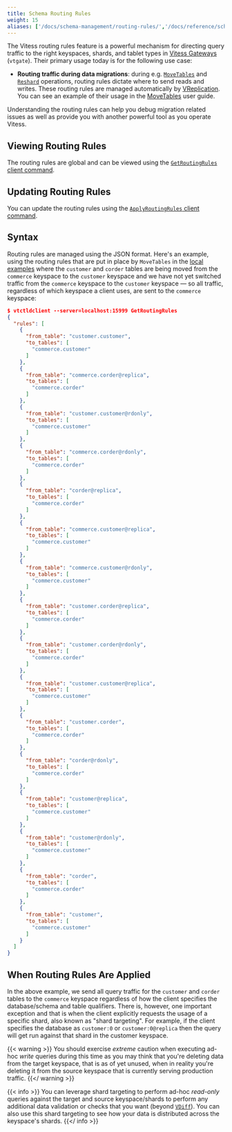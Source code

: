 ```yaml
---
title: Schema Routing Rules
weight: 15
aliases: ['/docs/schema-management/routing-rules/','/docs/reference/schema-routing-rules/']
---
```


The Vitess routing rules feature is a powerful mechanism for directing query traffic to the right keyspaces, shards, and tablet types in
[Vitess Gateways](../../../concepts/vtgate/) (`vtgate`). Their primary usage today is for the following use case:

* **Routing traffic during data migrations**: during e.g. [`MoveTables`](../../vreplication/movetables/) and
  [`Reshard`](../../vreplication/reshard/) operations, routing rules dictate where to send reads and writes. These routing rules are managed
  automatically by [VReplication](../../vreplication/vreplication/). You can see an example of their usage in the
  [MoveTables](../../../user-guides/migration/move-tables/) user guide.

Understanding the routing rules can help you debug migration related issues as well as provide you with another powerful tool as
you operate Vitess.

## Viewing Routing Rules

The routing rules are global and can be viewed using the [`GetRoutingRules` client command](../../programs/vtctldclient/vtctldclient_getroutingrules/).

## Updating Routing Rules

You can update the routing rules using the [`ApplyRoutingRules` client command](../../programs/vtctldclient/vtctldclient_applyroutingrules/).

## Syntax

Routing rules are managed using the JSON format. Here's an example, using the routing rules that are put in place by `MoveTables`
in the [local examples](../../../get-started/local/) where the `customer` and `corder` tables are being moved from the `commerce`
keyspace to the `customer` keyspace and we have not yet switched traffic from the `commerce` keyspace to the `customer` keyspace — so all
traffic, regardless of which keyspace a client uses, are sent to the `commerce` keyspace:
```json
$ vtctldclient --server=localhost:15999 GetRoutingRules
{
  "rules": [
    {
      "from_table": "customer.customer",
      "to_tables": [
        "commerce.customer"
      ]
    },
    {
      "from_table": "commerce.corder@replica",
      "to_tables": [
        "commerce.corder"
      ]
    },
    {
      "from_table": "customer.customer@rdonly",
      "to_tables": [
        "commerce.customer"
      ]
    },
    {
      "from_table": "commerce.corder@rdonly",
      "to_tables": [
        "commerce.corder"
      ]
    },
    {
      "from_table": "corder@replica",
      "to_tables": [
        "commerce.corder"
      ]
    },
    {
      "from_table": "commerce.customer@replica",
      "to_tables": [
        "commerce.customer"
      ]
    },
    {
      "from_table": "commerce.customer@rdonly",
      "to_tables": [
        "commerce.customer"
      ]
    },
    {
      "from_table": "customer.corder@replica",
      "to_tables": [
        "commerce.corder"
      ]
    },
    {
      "from_table": "customer.corder@rdonly",
      "to_tables": [
        "commerce.corder"
      ]
    },
    {
      "from_table": "customer.customer@replica",
      "to_tables": [
        "commerce.customer"
      ]
    },
    {
      "from_table": "customer.corder",
      "to_tables": [
        "commerce.corder"
      ]
    },
    {
      "from_table": "corder@rdonly",
      "to_tables": [
        "commerce.corder"
      ]
    },
    {
      "from_table": "customer@replica",
      "to_tables": [
        "commerce.customer"
      ]
    },
    {
      "from_table": "customer@rdonly",
      "to_tables": [
        "commerce.customer"
      ]
    },
    {
      "from_table": "corder",
      "to_tables": [
        "commerce.corder"
      ]
    },
    {
      "from_table": "customer",
      "to_tables": [
        "commerce.customer"
      ]
    }
  ]
}
```

## When Routing Rules Are Applied

In the above example, we send all query traffic for the `customer` and `corder` tables to the `commerce` keyspace regardless of how
the client specifies the database/schema and table qualifiers. There is, however, one important exception and that is when the client
explicitly requests the usage of a specific shard, also known as "shard targeting". For example, if the client specifies the database
as `customer:0` or `customer:0@replica` then the query will get run against that shard in the customer keyspace.

{{< warning >}}
You should exercise _extreme_ caution when executing ad-hoc *write* queries during this time as you may think that you're deleting data
from the target keyspace, that is as of yet unused, when in reality you're deleting it from the source keyspace that is currently
serving production traffic.
{{</ warning >}}

{{< info >}}
You can leverage shard targeting to perform ad-hoc *read-only* queries against the target and source keyspace/shards to perform any
additional data validation or checks that you want (beyond [`VDiff`](../../vreplication/vdiff/)). You can also use this shard targeting
to see how your data is distributed across the keyspace's shards.
{{</ info >}}